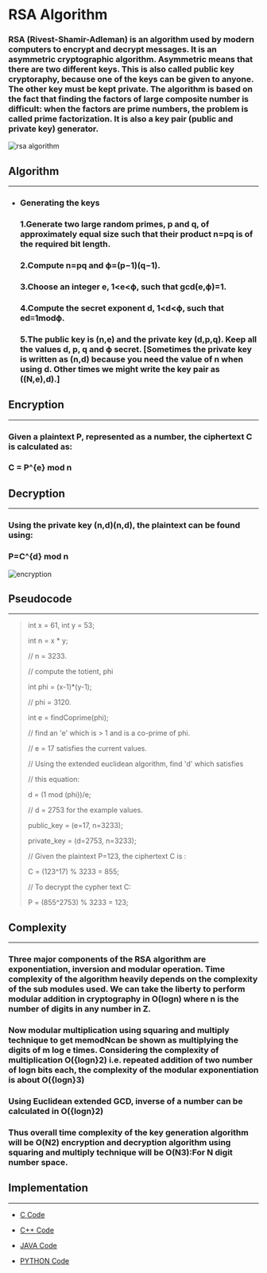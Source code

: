 # **RSA Algorithm**
### RSA (Rivest-Shamir-Adleman) is an algorithm used by modern computers to encrypt and decrypt messages. It is an asymmetric cryptographic algorithm. Asymmetric means that there are two different keys. This is also called public key cryptoraphy, because one of the keys can be given to anyone. The other key must be kept private. The algorithm is based on the fact that finding the factors of large composite number is difficult: when the factors are prime numbers, the problem is called prime factorization. It is also a key pair (public and private key) generator.

![rsa algorithm](https://www.educative.io/api/edpresso/shot/5284561120395264/image/5318859621924864)

## **Algorithm**
---
- ### **Generating the keys**
  ### 1.Generate two large random primes, p and q, of approximately equal size such that their product n=pq is of the required bit length.
  ### 2.Compute n=pq and ϕ=(p−1)(q−1).
  ### 3.Choose an integer e, 1<e<ϕ, such that gcd(e,ϕ)=1.
  ### 4.Compute the secret exponent d, 1<d<ϕ, such that ed≡1modϕ. 
  ### 5.The public key is (n,e) and the private key (d,p,q). Keep all the values d, p, q and ϕ secret. [Sometimes the private key is written as (n,d) because you need the value of n when using d. Other times we might write the key pair as ((N,e),d).]

## **Encryption**
---
### Given a plaintext P, represented as a number, the ciphertext C is calculated as:
### C = P^{e} mod n

## **Decryption**
---
### Using the private key (n,d)(n,d), the plaintext can be found using:
### P=C^{d} mod n


![encryption](https://miro.medium.com/max/1172/1*bEjF4alLo2CsazW-xWaxug.png)

## **Pseudocode**
---
>int x = 61, int y = 53;
>
>int n = x * y;
>
>// n = 3233.
>
>
>// compute the totient, phi
>
>int phi = (x-1)*(y-1);
>
>// phi = 3120.
>
> 
>int e = findCoprime(phi);
>
>// find an 'e' which is > 1 and is a co-prime of phi.
>
>// e = 17 satisfies the current values.
>
> 
>// Using the extended euclidean algorithm, find 'd' which satisfies
> 
>// this equation:
>
>d = (1 mod (phi))/e;
>
>// d = 2753 for the example values.
>
> 
>public_key = (e=17, n=3233);
>
>private_key = (d=2753, n=3233);
>
> 
>// Given the plaintext P=123, the ciphertext C is :
>
>C = (123^17) % 3233 = 855;
>
>// To decrypt the cypher text C:
>
>P = (855^2753) % 3233 = 123;

## **Complexity**
---
### Three  major components of the RSA algorithm are exponentiation, inversion and modular operation. Time complexity of the algorithm heavily depends on the complexity of the sub modules used.  We can take the liberty to  perform modular addition in cryptography in O(logn) where n is the number of digits in any number in Z.

### Now modular multiplication using squaring and multiply technique  to get memodNcan be  shown as multiplying the digits of m log e times.  Considering the complexity of multiplication O({logn}2) i.e. repeated addition of two number of logn bits each,  the complexity of the modular exponentiation is about  O({logn}3)

### Using Euclidean extended GCD, inverse of a number can be calculated in O({logn}2)

### Thus overall time complexity of the key generation algorithm will be O(N2) encryption and decryption algorithm using squaring and multiply technique will be O(N3):For N digit number space.

## **Implementation**
---
- [C Code](https://github.com/jainaman224/Algo_Ds_Notes/blob/master/RSA_Algorithm/RSA_Algorithm.c)

- [C++ Code](https://github.com/jainaman224/Algo_Ds_Notes/blob/master/RSA_Algorithm/RSA_Algorithm.cpp)

- [JAVA Code](https://github.com/jainaman224/Algo_Ds_Notes/blob/master/RSA_Algorithm/RSA_Algorithm.java)

- [PYTHON Code](https://github.com/jainaman224/Algo_Ds_Notes/blob/master/RSA_Algorithm/RSA_Algorithm.py)

